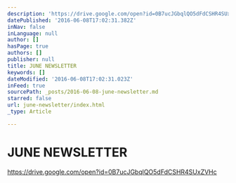 ```yaml
---
description: 'https://drive.google.com/open?id=0B7ucJGbqlQO5dFdCSHR4SUxZVHc'
datePublished: '2016-06-08T17:02:31.382Z'
inNav: false
inLanguage: null
author: []
hasPage: true
authors: []
publisher: null
title: JUNE NEWSLETTER
keywords: []
dateModified: '2016-06-08T17:02:31.023Z'
inFeed: true
sourcePath: _posts/2016-06-08-june-newsletter.md
starred: false
url: june-newsletter/index.html
_type: Article

---
```

# JUNE NEWSLETTER

https://drive.google.com/open?id=0B7ucJGbqlQO5dFdCSHR4SUxZVHc